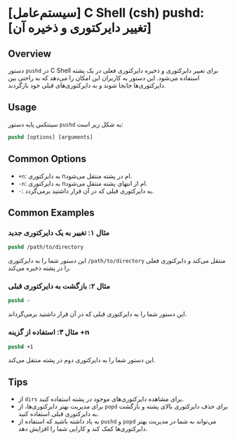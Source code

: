 # [سیستم‌عامل] C Shell (csh) pushd: [تغییر دایرکتوری و ذخیره آن]

## Overview
دستور `pushd` در C Shell برای تغییر دایرکتوری و ذخیره دایرکتوری فعلی در یک پشته استفاده می‌شود. این دستور به کاربران این امکان را می‌دهد که به راحتی بین دایرکتوری‌ها جابجا شوند و به دایرکتوری‌های قبلی خود بازگردند.

## Usage
سینتکس پایه دستور `pushd` به شکل زیر است:

```csh
pushd [options] [arguments]
```

## Common Options
- `+n`: به دایرکتوری nام در پشته منتقل می‌شود.
- `-n`: به دایرکتوری nام از انتهای پشته منتقل می‌شود.
- `-`: به دایرکتوری قبلی که در آن قرار داشتید برمی‌گردد.

## Common Examples
### مثال ۱: تغییر به یک دایرکتوری جدید
```csh
pushd /path/to/directory
```
این دستور شما را به دایرکتوری `/path/to/directory` منتقل می‌کند و دایرکتوری فعلی را در پشته ذخیره می‌کند.

### مثال ۲: بازگشت به دایرکتوری قبلی
```csh
pushd -
```
این دستور شما را به دایرکتوری قبلی که در آن قرار داشتید برمی‌گرداند.

### مثال ۳: استفاده از گزینه +n
```csh
pushd +1
```
این دستور شما را به دایرکتوری دوم در پشته منتقل می‌کند.

## Tips
- از `dirs` برای مشاهده دایرکتوری‌های موجود در پشته استفاده کنید.
- برای مدیریت بهتر دایرکتوری‌ها، از `popd` برای حذف دایرکتوری بالای پشته و بازگشت به دایرکتوری قبلی استفاده کنید.
- به یاد داشته باشید که استفاده از `pushd` و `popd` می‌تواند به شما در مدیریت بهتر دایرکتوری‌ها کمک کند و کارایی شما را افزایش دهد.